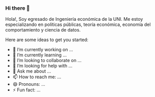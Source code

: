 ### Hi there 👋

Hola!, Soy egresado de Ingeniería económica de la UNI. Me estoy especializando en políticas públicas, teoría económica, economía del comportamiento y ciencia de datos.

Here are some ideas to get you started:

- 🔭 I’m currently working on ...
- 🌱 I’m currently learning ...
- 👯 I’m looking to collaborate on ...
- 🤔 I’m looking for help with ...
- 💬 Ask me about ...
- 📫 How to reach me: ...
- 😄 Pronouns: ...
- ⚡ Fun fact: ...

